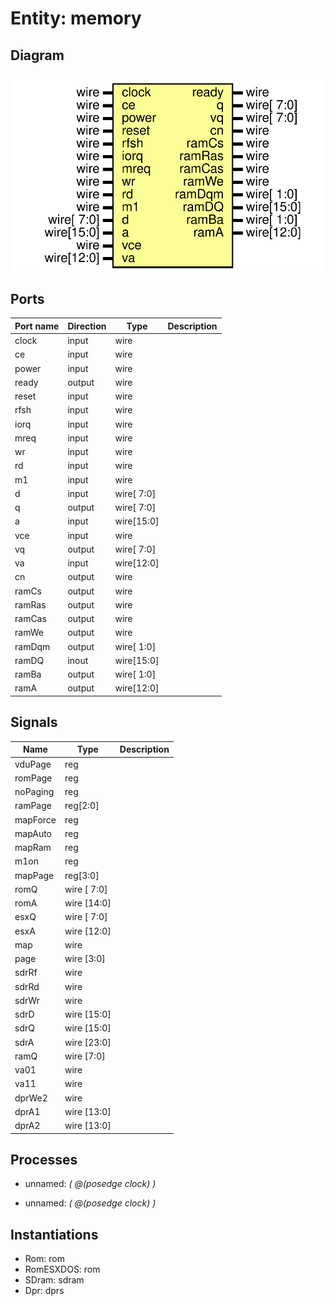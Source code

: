 # Entity: memory
## Diagram
![Diagram](memory.svg "Diagram")
## Ports
| Port name | Direction | Type       | Description |
| --------- | --------- | ---------- | ----------- |
| clock     | input     | wire       |             |
| ce        | input     | wire       |             |
| power     | input     | wire       |             |
| ready     | output    | wire       |             |
| reset     | input     | wire       |             |
| rfsh      | input     | wire       |             |
| iorq      | input     | wire       |             |
| mreq      | input     | wire       |             |
| wr        | input     | wire       |             |
| rd        | input     | wire       |             |
| m1        | input     | wire       |             |
| d         | input     | wire[ 7:0] |             |
| q         | output    | wire[ 7:0] |             |
| a         | input     | wire[15:0] |             |
| vce       | input     | wire       |             |
| vq        | output    | wire[ 7:0] |             |
| va        | input     | wire[12:0] |             |
| cn        | output    | wire       |             |
| ramCs     | output    | wire       |             |
| ramRas    | output    | wire       |             |
| ramCas    | output    | wire       |             |
| ramWe     | output    | wire       |             |
| ramDqm    | output    | wire[ 1:0] |             |
| ramDQ     | inout     | wire[15:0] |             |
| ramBa     | output    | wire[ 1:0] |             |
| ramA      | output    | wire[12:0] |             |
## Signals
| Name     | Type        | Description |
| -------- | ----------- | ----------- |
| vduPage  | reg         |             |
| romPage  | reg         |             |
| noPaging | reg         |             |
| ramPage  | reg[2:0]    |             |
| mapForce | reg         |             |
| mapAuto  | reg         |             |
| mapRam   | reg         |             |
| m1on     | reg         |             |
| mapPage  | reg[3:0]    |             |
| romQ     | wire [ 7:0] |             |
| romA     | wire [14:0] |             |
| esxQ     | wire [ 7:0] |             |
| esxA     | wire [12:0] |             |
| map      | wire        |             |
| page     | wire [3:0]  |             |
| sdrRf    | wire        |             |
| sdrRd    | wire        |             |
| sdrWr    | wire        |             |
| sdrD     | wire [15:0] |             |
| sdrQ     | wire [15:0] |             |
| sdrA     | wire [23:0] |             |
| ramQ     | wire [7:0]  |             |
| va01     | wire        |             |
| va11     | wire        |             |
| dprWe2   | wire        |             |
| dprA1    | wire [13:0] |             |
| dprA2    | wire [13:0] |             |
## Processes
- unnamed: _( @(posedge clock) )_

- unnamed: _( @(posedge clock) )_

## Instantiations
- Rom: rom
- RomESXDOS: rom
- SDram: sdram
- Dpr: dprs

